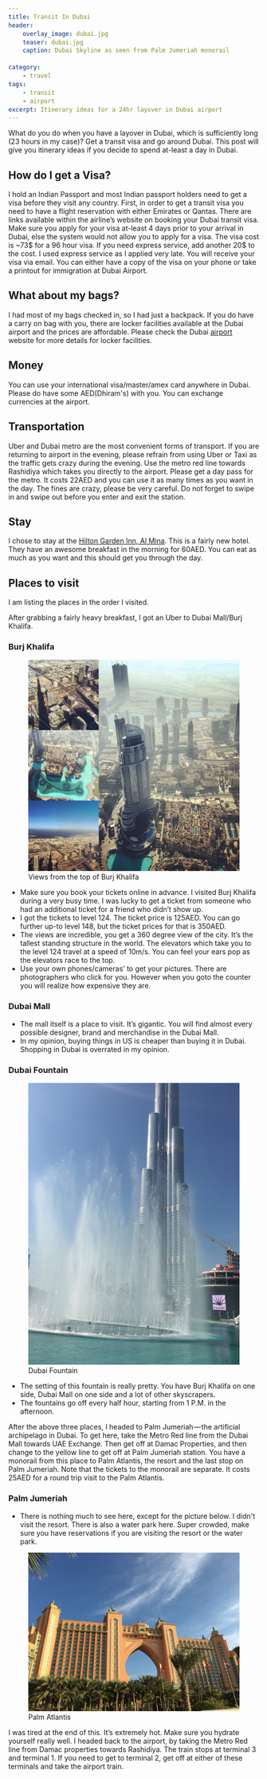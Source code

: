 ```yaml
---
title: Transit In Dubai
header:
    overlay_image: dubai.jpg
    teaser: dubai.jpg
    caption: Dubai Skyline as seen from Palm Jumeriah monorail

category:
    - travel
tags:
    - transit
    - airport
excerpt: Itinerary ideas for a 24hr layover in Dubai airport
---
```

What do you do when you have a layover in Dubai, which is sufficiently long (23 hours in my case)? Get a transit visa and go around Dubai. This post will give you itinerary ideas if you decide to spend at-least a day in Dubai.

## How do I get a Visa?
I hold an Indian Passport and most Indian passport holders need to get a visa before they visit any country.
First, in order to get a transit visa you need to have a flight reservation with either Emirates or Qantas.
There are links available within the airline’s website on booking your Dubai transit visa.
Make sure you apply for your visa at-least 4 days prior to your arrival in Dubai, else the system would not allow you to apply for a visa.
The visa cost is ~73$ for a 96 hour visa. If you need express service, add another 20$ to the cost.
I used express service as I applied very late. You will receive your visa via email.
You can either have a copy of the visa on your phone or take a printout for immigration at Dubai Airport.

## What about my bags?
I had most of my bags checked in, so I had just a backpack. If you do have a carry on bag with you, there are locker facilities available at the Dubai airport and the prices are affordable.
Please check the Dubai [airport](http://www.dubaiairports.ae) website for more details for locker facilities.

## Money
You can use your international visa/master/amex card anywhere in Dubai. Please do have some AED(Dhiram's) with you. You can exchange currencies at the airport.

## Transportation
Uber and Dubai metro are the most convenient forms of transport. If you are returning to airport in the evening, please refrain from using Uber or Taxi as the traffic gets crazy during the evening.
Use the metro red line towards Rashidiya which takes you directly to the airport. Please get a day pass for the metro. It costs 22AED and you can use it as many times as you want in the day.
The fines are crazy, please be very careful. Do not forget to swipe in and swipe out before you enter and exit the station.

## Stay
I chose to stay at the [Hilton Garden Inn, Al Mina](http://hiltongardeninn3.hilton.com/en/hotels/uae/hilton-garden-inn-dubai-al-mina-DXBAMGI/index.html). This is a fairly new hotel. They have an awesome breakfast in the morning for 60AED.
You can eat as much as you want and this should get you through the day.

## Places to visit
I am listing the places in the order I visited.

After grabbing a fairly heavy breakfast, I got an Uber to Dubai Mall/Burj Khalifa.

### Burj Khalifa

<figure>
	<img src="/images/burj_khalifa.jpg">
	<figcaption class="align-center">Views from the top of Burj Khalifa</figcaption>
</figure>

* Make sure you book your tickets online in advance. I visited Burj Khalifa during a very busy time. I was lucky to get a ticket from someone who had an additional ticket for a friend who didn’t show up.
* I got the tickets to level 124. The ticket price is 125AED. You can go further up-to level 148, but the ticket prices for that is 350AED.
* The views are incredible, you get a 360 degree view of the city. It’s the tallest standing structure in the world. The elevators which take you to the level 124 travel at a speed of 10m/s. You can feel your ears pop as the elevators race to the top.
* Use your own phones/cameras’ to get your pictures. There are photographers who click for you. However when you goto the counter you will realize how expensive they are.

### Dubai Mall

* The mall itself is a place to visit. It’s gigantic. You will find almost every possible designer, brand and merchandise in the Dubai Mall.
* In my opinion, buying things in US is cheaper than buying it in Dubai. Shopping in Dubai is overrated in my opinion.

### Dubai Fountain

<figure>
	<img src="/images/dubai_fountain.jpg">
	<figcaption class="align-center">Dubai Fountain</figcaption>
</figure>

* The setting of this fountain is really pretty. You have Burj Khalifa on one side, Dubai Mall on one side and a lot of other skyscrapers.
* The fountains go off every half hour, starting from 1 P.M. in the afternoon.

After the above three places, I headed to Palm Jumeriah — the artificial archipelago in Dubai. To get here, take the Metro Red line from the Dubai Mall towards UAE Exchange. Then get off at Damac Properties, and then change to the yellow line to get off at Palm Jumeriah station. You have a monorail from this place to Palm Atlantis, the resort and the last stop on Palm Jumeriah. Note that the tickets to the monorail are separate. It costs 25AED for a round trip visit to the Palm Atlantis.

### Palm Jumeriah
* There is nothing much to see here, except for the picture below. I didn't visit the resort. There is also a water park here. Super crowded, make sure you have reservations if you are visiting the resort or the water park.

<figure>
	<img src="/images/palm_jumeriah.jpg">
	<figcaption class="align-center">Palm Atlantis</figcaption>
</figure>

I was tired at the end of this. It’s extremely hot. Make sure you hydrate yourself really well.
I headed back to the airport, by taking the Metro Red line from Damac properties towards Rashidiya. The train stops at terminal 3 and terminal 1. If you need to get to terminal 2, get off at either of these terminals and take the airport train.
